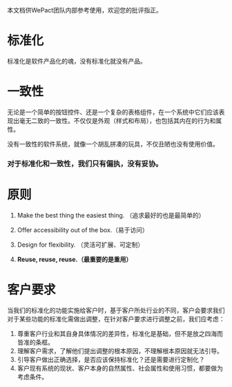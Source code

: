 本文档供WePact团队内部参考使用，欢迎您的批评指正。

# 标准化

标准化是软件产品化的魂，没有标准化就没有产品。

# 一致性

无论是一个简单的按钮控件、还是一个复杂的表格组件，在一个系统中它们应该表现出毫无二致的一致性。不仅仅是外观（样式和布局），也包括其内在的行为和属性。

没有一致性的软件系统，就像一个胡乱拼凑的玩具，不仅丑陋也没有使用价值。

### 对于标准化和一致性，我们只有偏执，没有妥协。

# 原则

1. Make the best thing the easiest thing. （追求最好的也是最简单的）

2. Offer accessibility out of the box.（易于访问）

3. Design for flexibility. （灵活可扩展、可定制）

4. **Reuse, reuse, reuse.（最重要的是重用）**


# 客户要求

当我们的标准化的功能实施给客户时，基于客户所处行业的不同，客户会要求我们对于某些功能的标准化需做出调整，在针对客户要求进行调整之前，我们应考虑：

1. 尊重客户行业和其自身具体情况的差异性，标准化是基础，但不是放之四海而皆准的条框。
2. 理解客户需求，了解他们提出调整的根本原因，不理解根本原因就无法引导。
3. 引导客户做出正确选择，是否应该保持标准化？还是需要进行定制化？
4. 客户现有系统的现状、客户本身的自然属性、社会属性和使用习惯，都要做为考虑条件。

